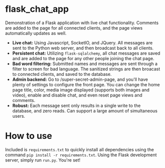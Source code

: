 # flask_chat_app

Demonstration of a Flask application with live chat functionality.  Comments are added to the page for all connected clients, and the page views automatically updates as well.

- **Live chat:**  Using Javascript, SocketIO, and JQuery.  All messages are sent to the Python web server, and then broadcast back to all clients.
- **Persistent chat:** Utilizing `flask-sqlalchemy`, all chat messages are saved and are added to the page for any other people joining the chat page.
- **Bad word filtering:** Submitted names and messages are sent through a filter to screen for bad language.  The sanitized strings are then broacast to connected clients, and saved to the database.
- **Admin backend:** Go to /super-secret-admin-page, and you'll have plenty of settings to configure the front page.  You can change the home page title, color, media image displayed (supports both images and video), enable and disable chat, and even reset page views and comments.
- **Robust:** Each message sent only results in a single write to the database, and zero reads.  Can support a large amount of simultaneous users.

# How to use
Included is `requirements.txt` to quickly install all dependencies using the command `pip install -r requirements.txt`. Using the Flask development server, simply run `run.py`.  You're set!
